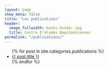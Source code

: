 ```yaml
---
layout: page
show_meta: false
title: "Les publications"
header:
  image_fullwidth: books-header.jpg
  title: Centre D'études Napoléoniennes
permalink: "/publications/"
---
```

<ul>
    {% for post in site.categories.publications %}
    <li><a href="{{ site.url }}/site/{{ post.url }}">{{ post.title }}</a></li>
    {% endfor %}
</ul>
